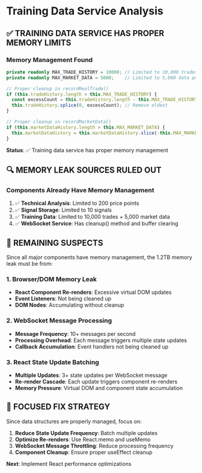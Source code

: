 # Training Data Service Analysis

## ✅ **TRAINING DATA SERVICE HAS PROPER MEMORY LIMITS**

### **Memory Management Found**
```typescript
private readonly MAX_TRADE_HISTORY = 10000; // Limited to 10,000 trades
private readonly MAX_MARKET_DATA = 5000;    // Limited to 5,000 data points

// Proper cleanup in recordRealTrade()
if (this.tradeHistory.length > this.MAX_TRADE_HISTORY) {
  const excessCount = this.tradeHistory.length - this.MAX_TRADE_HISTORY;
  this.tradeHistory.splice(0, excessCount); // Remove oldest
}

// Proper cleanup in recordMarketData()
if (this.marketDataHistory.length > this.MAX_MARKET_DATA) {
  this.marketDataHistory = this.marketDataHistory.slice(-this.MAX_MARKET_DATA);
}
```

**Status**: ✅ Training data service has proper memory management

## 🔍 **MEMORY LEAK SOURCES RULED OUT**

### **Components Already Have Memory Management**
1. ✅ **Technical Analysis**: Limited to 200 price points
2. ✅ **Signal Storage**: Limited to 10 signals
3. ✅ **Training Data**: Limited to 10,000 trades + 5,000 market data
4. ✅ **WebSocket Service**: Has cleanup() method and buffer clearing

## 🚨 **REMAINING SUSPECTS**

Since all major components have memory management, the 1.2TB memory leak must be from:

### **1. Browser/DOM Memory Leak**
- **React Component Re-renders**: Excessive virtual DOM updates
- **Event Listeners**: Not being cleaned up
- **DOM Nodes**: Accumulating without cleanup

### **2. WebSocket Message Processing**
- **Message Frequency**: 10+ messages per second
- **Processing Overhead**: Each message triggers multiple state updates
- **Callback Accumulation**: Event handlers not being cleaned up

### **3. React State Update Batching**
- **Multiple Updates**: 3+ state updates per WebSocket message
- **Re-render Cascade**: Each update triggers component re-renders
- **Memory Pressure**: Virtual DOM and component state accumulation

## 🎯 **FOCUSED FIX STRATEGY**

Since data structures are properly managed, focus on:

1. **Reduce State Update Frequency**: Batch multiple updates
2. **Optimize Re-renders**: Use React.memo and useMemo
3. **WebSocket Message Throttling**: Reduce processing frequency
4. **Component Cleanup**: Ensure proper useEffect cleanup

**Next**: Implement React performance optimizations

